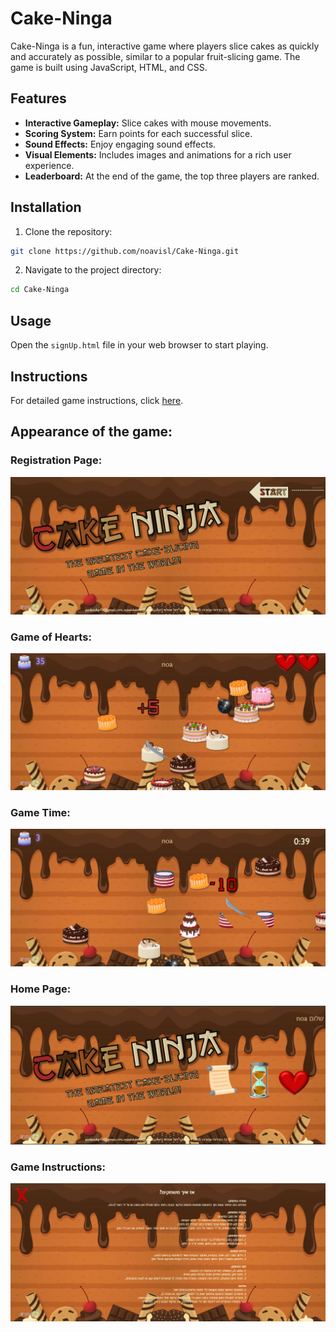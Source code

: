 # Cake-Ninga

Cake-Ninga is a fun, interactive game where players slice cakes as quickly and accurately as possible, similar to a popular fruit-slicing game. The game is built using JavaScript, HTML, and CSS.

## Features

- **Interactive Gameplay:** Slice cakes with mouse movements.
- **Scoring System:** Earn points for each successful slice.
- **Sound Effects:** Enjoy engaging sound effects.
- **Visual Elements:** Includes images and animations for a rich user experience.
- **Leaderboard:** At the end of the game, the top three players are ranked.

## Installation

1. Clone the repository:
 ```bash
 git clone https://github.com/noavisl/Cake-Ninga.git
 ```
2. Navigate to the project directory:
 ```bash
 cd Cake-Ninga
 ```

## Usage

Open the `signUp.html` file in your web browser to start playing.

## Instructions

For detailed game instructions, click [here](#game-instructions).

## Appearance of the game:

### Registration Page:

![Registration Page](Description%20pictures/Registration%20page.png)

### Game of Hearts:

![Game of Hearts](Description%20pictures/game%20of%20hearts.png)

### Game Time:

![Game Time](Description%20pictures/game%20time.png)

### Home Page:

![Home Page](Description%20pictures/home%20page.png)

### Game Instructions:

![Game Instructions](Description%20pictures/Game%20Instructions.png)
